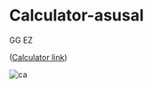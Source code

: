 # Calculator-asusal
 

GG EZ

([Calculator link](https://gurrendi.github.io/Calculator-asusal/))

![ca](https://github.com/Gurrendi/Calculator-asusal/assets/138661139/ea8f8a28-3033-44f1-9987-3def29296a09)
